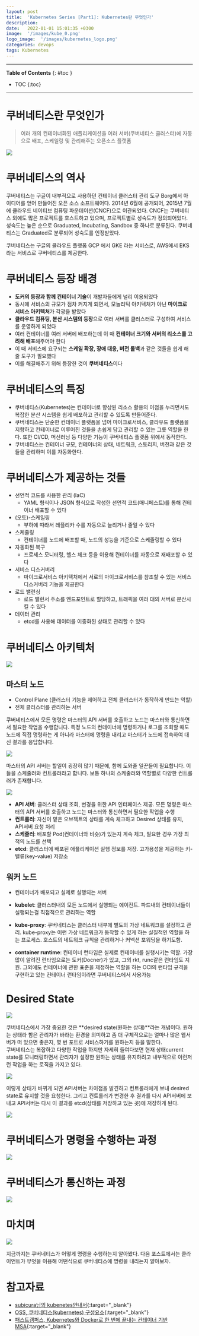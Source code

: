 ```yaml
---
layout: post
title:  'Kubernetes Series [Part1]: Kubernetes란 무엇인가'
description: 
date:   2022-01-01 15:01:35 +0300
image:  '/images/kube_0.png'
logo_image:  '/images/kubernetes_logo.png'
categories: devops
tags: Kubernetes
---
```


---
**Table of Contents**
{: #toc }
*  TOC
{:toc}

---

# 쿠버네티스란 무엇인가

> 여러 개의 컨테이너화된 애플리케이션을 여러 서버(쿠버네티스 클러스터)에 자동으로 배포, 스케일링 및 관리해주는 오픈소스 플랫폼

![](/images/kube_0.png)

# 쿠버네티스의 역사

쿠버네티스는 구글이 내부적으로 사용하던 컨테이너 클러스터 관리 도구 Borg에서 아이디어를 얻어 만들어진 오픈 소스 소프트웨어다. 2014년 6월에 공개되어, 2015년 7월에 클라우드 네이티브 컴퓨팅 파운데이션(CNCF)으로 이관되었다. CNCF는 쿠버네티스 외에도 많은 프로젝트를 호스트하고 있으며, 프로젝트별로 성숙도가 정의되어있다. 성숙도는 높은 순으로 Graduated, Incubating, Sandbox 중 하나로 분류된다. 쿠버네티스는 Graduated로 분류되어 성숙도를 인정받았다.  

쿠버네티스는 구글의 클라우드 플랫폼 GCP 에서 GKE 라는 서비스로, AWS에서 EKS 라는 서비스로 쿠버네티스를 제공한다.  

# 쿠버네티스 등장 배경

- **도커의 등장과 함께 컨테이너 기술**이 개발자들에게 널리 이용되었다
- 동시에 서비스의 규모가 점차 커지게 되면서, 모놀리틱 아키텍처가 아닌 **마이크로 서비스 아키텍처**가 각광을 받았다
- **클라우드 컴퓨팅, 분산 시스템의 등장**으로 여러 서버를 클러스터로 구성하여 서비스를 운영하게 되었다
- 여러 컨테이너를 여러 서버에 배포하는데 이 때 **컨테이너 크기와 서버의 리소스를 고려해 배포**해주어야 한다
- 이 때 서비스에 요구되는 **스케일 확장, 장애 대응, 버전 롤백**과 같은 것들을 쉽게 해줄 도구가 필요했다
- 이를 해결해주기 위해 등장한 것이 **쿠버네티스**이다


# 쿠버네티스의 특징

- 쿠버네티스(Kubernetes)는 컨테이너로 향상된 리소스 활용의 이점을 누리면서도 복잡한 분산 시스템을 쉽게 배포하고 관리할 수 있도록 만들어준다.  
- 쿠버네티스는 단순한 컨테이너 플랫폼을 넘어 마이크로서비스, 클라우드 플랫폼을 지향하고 컨테이너로 이루어진 것들을 손쉽게 담고 관리할 수 있는 그릇 역할을 한다. 또한 CI/CD, 머신러닝 등 다양한 기능이 쿠버네티스 플랫폼 위에서 동작한다.  
- 쿠버네티스는 컨테이너 규모, 컨테이너의 상태, 네트워크, 스토리지, 버전과 같은 것들을 관리하며 이를 자동화한다. 


# 쿠버네티스가 제공하는 것들

- 선언적 코드를 사용한 관리 (IaC)
  - YAML 형식이나 JSON 형식으로 작성한 선언적 코드(매니페스트)를 통해 컨테이너 배포할 수 있다
- (오토)-스케일링
  - 부하에 따라서 레플리카 수를 자동으로 늘리거나 줄일 수 있다
- 스케줄링
  - 컨테이너를 노드에 배포할 때, 노드의 성능을 기준으로 스케줄링할 수 있다
- 자동화된 복구
  - 프로세스 모니터링, 헬스 체크 등을 이용해 컨테이너를 자동으로 재배포할 수 있다
- 서비스 디스커버리
  - 마이크로서비스 아키텍처에서  서로의 마이크로서비스를 참조할 수 있는 서비스 디스커버리 기능을 제공한다
- 로드 밸런싱
  - 로드 밸런서 주소를 엔드포인트로 할당하고, 트래픽을 여러 대의 서버로 분산시킬 수 있다
- 데이터 관리
  - etcd를 사용해 데이터를 이중화된 상태로 관리할 수 있다


# 쿠버네티스 아키텍처

![](/images/kube_arch.png)

## 마스터 노드

- Control Plane (클러스터 기능을 제어하고 전체 클러스터가 동작하게 만드는 역할)
- 전체 클러스터를 관리하는 서버

쿠버네티스에서 모든 명령은 마스터의 API 서버를 호출하고 노드는 마스터와 통신하면서 필요한 작업을 수행합니다. 특정 노드의 컨테이너에 명령하거나 로그를 조회할 때도 노드에 직접 명령하는 게 아니라 마스터에 명령을 내리고 마스터가 노드에 접속하여 대신 결과를 응답합니다. 

![](/images/kube_5.png)

마스터의 API 서버는 할일이 굉장히 많기 때문에, 함께 도와줄 일꾼들이 필요합니다. 이들을 스케줄러와 컨트롤러라고 합니다. 보통 하나의 스케줄러와 역할별로 다양한 컨트롤러가 존재합니다.  

![](/images/kube_4.png)  

- **API 서버**: 클러스터 상태 조회, 변경을 위한 API 인터페이스 제공. 모든 명령은 마스터의 API 서버를 호출하고 노드는 마스터와 통신하면서 필요한 작업을 수행
- **컨트롤러**: 자신이 맡은 오브젝트의 상태를 계속 체크하고 Desired 상태를 유지, API서버 요청 처리
- **스케줄러**: 배포할 Pod(컨테이너와 비슷)가 있는지 계속 체크, 필요한 경우 가장 최적의 노드를 선택
- **etcd**: 클러스터에 배포된 애플리케이션 실행 정보를 저장. 고가용성을 제공하는 키-밸류(key-value) 저장소

## 워커 노드

- 컨테이너가 배포되고 실제로 실행되는 서버

- **kubelet**: 클러스터내의 모든 노드에서 실행되는 에이전트. 파드내의 컨테이너들이 실행되는걸 직접적으로 관리하는 역할
- **kube-proxy**: 쿠버네티스는 클러스터 내부에 별도의 가상 네트워크를 설정하고 관리. kube-proxy는 이런 가상 네트워크가 동작할 수 있게 하는 실질적인 역할을 하는 프로세스. 호스트의 네트워크 규칙을 관리하거나 커넥션 포워딩을 하기도함.
- **container runtime**: 컨테이너 런타임은 실제로 컨테이너를 실행시키는 역할. 가장 많이 알려진 런타임으로는 도커(Docner)가 있고, 그외 rkt, runc같은 런타임도 지원. 그외에도 컨테이너에 관한 표준을 제정하는 역할을 하는 OCI의 런타임 규격을 구현하고 있는 컨테이너 런타임이라면 쿠버네티스에서 사용가능

# Desired State

![](/images/kube_6.png)

쿠버네티스에서 가장 중요한 것은 **desired state(원하는 상태)**라는 개념이다. 원하는 상태라 함은 관리자가 바라는 환경을 의미하고 좀 더 구체적으로는 얼마나 많은 웹서버가 떠 있으면 좋은지, 몇 번 포트로 서비스하기를 원하는지 등을 말한다.  
쿠버네티스는 복잡하고 다양한 작업을 하지만 자세히 들여다보면 현재 상태current state를 모니터링하면서 관리자가 설정한 원하는 상태를 유지하려고 내부적으로 이런저런 작업을 하는 로직을 가지고 있다.  

![](/images/kube_7.png)

이렇게 상태가 바뀌게 되면 API서버는 차이점을 발견하고 컨트롤러에게 보내 desired state로 유지할 것을 요청한다. 그리고 컨트롤러가 변경한 후 결과를 다시 API서버에 보내고 API서버는 다시 이 결과를 etcd(상태를 저장하고 있는 곳)에 저장하게 된다.  

![](/images/kube_8.png)

# 쿠버네티스가 명령을 수행하는 과정

![](/images/kube_api_server.png)

# 쿠버네티스가 통신하는 과정

![](/images/kube_network.png)

# 마치며

![](/images/kube_41.png)

지금까지는 쿠버네티스가 어떻게 명령을 수행하는지 알아봤다. 다음 포스트에서는 클라이언트가 무엇을 이용해 어떤식으로 쿠버네티스에 명령을 내리는지 알아보자.  

# 참고자료  
- [subicura님의 kubenetes안내서](https://subicura.com/2019/05/19/kubernetes-basic-1.html){:target="_blank"}
- [OSS, 쿠버네티스(kubernetes) 구성요소](https://www.oss.kr/info_techtip/show/a084eeb7-c3fe-457d-a50d-6e17fe9b8dbc){:target="_blank"}
- [패스트캠퍼스, Kubernetes와 Docker로 한 번에 끝내는 컨테이너 기반 MSA](https://fastcampus.co.kr/){:target="_blank"}